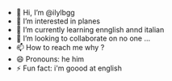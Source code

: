 - 👋 Hi, I’m @ilylbgg
- 👀 I’m interested in planes
- 🌱 I’m currently learning ennglish annd italian
- 💞️ I’m looking to collaborate on no one ...
- 📫 How to reach me why ?
- 😄 Pronouns: he him 
- ⚡ Fun fact: i'm goood at english 

<!---
ilylbgg/ilylbgg is a ✨ special ✨ repository because its `README.md` (this file) appears on your GitHub profile.
You can click the Preview link to take a look at your changes.
--->
